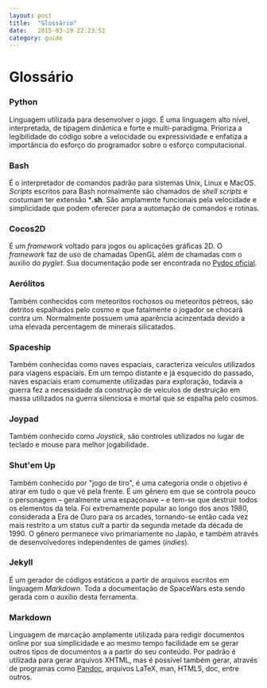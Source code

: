 ```yaml
---
layout: post
title:  "Glossário"
date:   2015-03-29 22:23:52
category: guide
---
```


# Glossário

<h3 id="python"> Python </h3>

Linguagem utilizada para desenvolver o jogo. É uma linguagem alto nível, interpretada, de tipagem dinâmica e forte e multi-paradigma. Prioriza a legibilidade do código sobre a velocidade ou expressividade e enfatiza a importância do esforço do programador sobre o esforço computacional.


<h3 id="bash"> Bash </h3>

É o interpretador de comandos padrão para sistemas Unix, Linux e MacOS. *Scripts* escritos para Bash normalmente são chamados de *shell scripts* e costumam ter extensão  ***.sh**. São amplamente funcionais pela velocidade e simplicidade que podem oferecer para a automação de comandos e rotinas.

<h3 id="cocos2d"> Cocos2D </h3>

É um *framework* voltado para jogos ou aplicações gráficas 2D. O *framework* faz de uso de chamadas OpenGL além de chamadas com o auxilio do *pyglet*. Sua documentação pode ser encontrada no [Pydoc oficial](http://pydoc.net/Python/cocos2d/).

<h3 id="aerolitos"> Aerólitos </h3>

Também conhecidos com meteoritos rochosos ou meteoritos pétreos, são detritos espalhados pelo cosmo e que fatalmente o jogador se chocará contra um. Normalmente possuem uma aparência acinzentada devido a uma elevada percentagem de minerais silicatados.

<h3 id="spaceship"> Spaceship </h3>

Também conhecidas como naves espaciais, caracteriza veículos utilizados para viagens espaciais. Em um tempo distante e já esquecido do passado, naves espaciais eram comumente utilizadas para exploração, todavia a guerra fez a necessidade da construção de veículos de destruição em massa utilizados na guerra silenciosa e mortal que se espalha pelo cosmos.

<h3 id="joypad"> Joypad </h3>

Também conhecido como *Joystick*, são controles utilizados no lugar de teclado e mouse para melhor jogabilidade.

<h3 id="shut_em_up"> Shut'em Up </h3>

Também conhecido por "jogo de tiro", é uma categoria onde o objetivo é atirar em tudo o que vê pela frente. É um gênero em que se controla pouco o personagem – geralmente uma espaçonave – e tem-se que destruir todos os elementos da tela. Foi extremamente popular ao longo dos anos 1980, considerada a Era de Ouro para os arcades, tornando-se então cada vez mais restrito a um status *cult* a partir da segunda metade da década de 1990. O gênero permanece vivo primariamente no Japão, e também através de desenvolvedores independentes de games (*indies*).

<h3 id="jekyll"> Jekyll </h3>

É um gerador de códigos estáticos a partir de arquivos escritos em linguagem *Markdown*. Toda a documentação de SpaceWars esta sendo gerada com o auxilio desta ferramenta.

<h3 id="markdown"> Markdown </h3>

Linguagem de marcação amplamente utilizada para redigir documentos online por sua simplicidade e ao mesmo tempo facilidade em se gerar outros tipos de documentos a a partir do seu conteúdo. Por padrão é utilizada para gerar arquivos XHTML, mas é possível também gerar, através de programas como [Pandoc](http://en.wikipedia.org/wiki/Pandoc), arquivos LaTeX, man, HTML5, doc, entre outros.